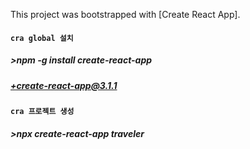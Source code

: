 This project was bootstrapped with [Create React App].

#### `cra global 설치`

##### >npm -g install create-react-app
##### +create-react-app@3.1.1

#### `cra 프로젝트 생성`

##### >npx create-react-app traveler
